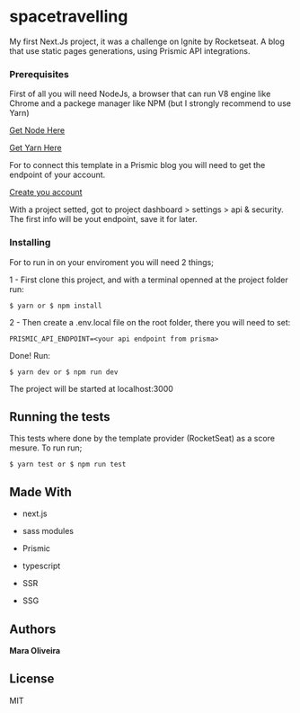 # spacetravelling

My first Next.Js project, it was a challenge on Ignite by Rocketseat.
A blog that use static pages generations, using Prismic API integrations.

### Prerequisites

First of all you will need NodeJs, a browser that can run V8 engine like Chrome and a packege manager like NPM (but I strongly recommend to use Yarn)

[Get Node Here](https://nodejs.org/en/)

[Get Yarn Here](https://yarnpkg.com/)

For to connect this template in a Prismic blog you will need to get the endpoint of your account.

[Create you account](https://prismic.io/)

With a project setted, got to project dashboard > settings > api & security.
The first info will be yout endpoint, save it for later.

### Installing

For to run in on your enviroment you will need 2 things;

1 - First clone this project, and with a terminal openned at the project folder run:

```
$ yarn or $ npm install
```

2 - Then create a .env.local file on the root folder, there you will need to set:

```
PRISMIC_API_ENDPOINT=<your api endpoint from prisma>
```

Done! Run:

```
$ yarn dev or $ npm run dev
```

The project will be started at localhost:3000

## Running the tests

This tests where done by the template provider (RocketSeat) as a score mesure.
To run run;

```
$ yarn test or $ npm run test
```

## Made With

- next.js
- sass modules
- Prismic
- typescript

- SSR
- SSG

## Authors

**Mara Oliveira**

## License

MIT
